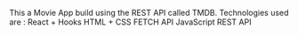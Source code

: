 This a Movie App build using the REST API called TMDB.
Technologies used are : 
  React + Hooks 
  HTML + CSS
  FETCH API 
  JavaScript
  REST API
  
    

